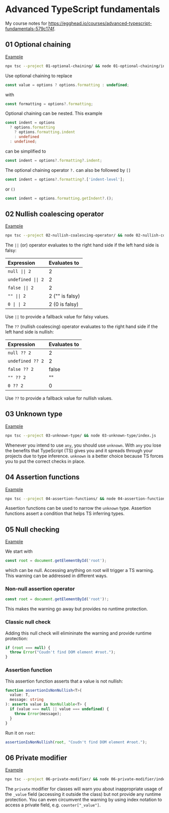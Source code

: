 # Advanced TypeScript fundamentals

My course notes for
https://egghead.io/courses/advanced-typescript-fundamentals-579c174f.

## 01 Optional chaining

[Example](https://github.com/maiertech/advanced-typescript-fundamentals/blob/main/01-optional-chaining/index.ts)

```bash
npx tsc --project 01-optional-chaining/ && node 01-optional-chaining/index.js
```

Use optional chaining to replace

```ts
const value = options ? options.formatting : undefined;
```

with

```ts
const formatting = options?.formatting;
```

Optional chaining can be nested. This example

```ts
const indent = options
  ? options.formatting
    ? options.formatting.indent
    : undefined
  : undefined;
```

can be simplified to

```ts
const indent = options?.formatting?.indent;
```

The optional chaining operator `?.` can also be followed by `[]`

```ts
const indent = options?.formatting?.['indent-level'];
```

or `()`

```ts
const indent = options.formatting.getIndent?.();
```

## 02 Nullish coalescing operator

[Example](https://github.com/maiertech/advanced-typescript-fundamentals/blob/main/02-nullish-coalescing-operator/index.ts)

```bash
npx tsc --project 02-nullish-coalescing-operator/ && node 02-nullish-coalescing-operator/index.js
```

The `||` (or) operator evaluates to the right hand side if the left hand side is
falsy:

| Expression         | Evaluates to    |
| :----------------- | :-------------- |
| `null \|\| 2`      | 2               |
| `undefined \|\| 2` | 2               |
| `false \|\| 2`     | 2               |
| `"" \|\| 2`        | 2 ("" is falsy) |
| `0 \| \| 2`        | 2 (0 is falsy)  |

Use `||` to provide a fallback value for falsy values.

The `??` (nullish coalescing) operator evaluates to the right hand side if the
left hand side is nullish:

| Expression       | Evaluates to |
| :--------------- | :----------- |
| `null ?? 2`      | 2            |
| `undefined ?? 2` | 2            |
| `false ?? 2`     | false        |
| `"" ?? 2`        | ""           |
| `0 ?? 2`         | 0            |

Use `??` to provide a fallback value for nullish values.

## 03 Unknown type

[Example](https://github.com/maiertech/advanced-typescript-fundamentals/blob/main/03-unknown-type/index.ts)

```bash
npx tsc --project 03-unknown-type/ && node 03-unknown-type/index.js
```

Whenever you intend to use `any`, you should use `unknown`. With `any` you lose
the benefits that TypeScript (TS) gives you and it spreads through your projects
due to type inference. `unknown` is a better choice because TS forces you to put
the correct checks in place.

## 04 Assertion functions

[Example](https://github.com/maiertech/advanced-typescript-fundamentals/blob/main/04-assertion-functions/index.ts)

```bash
npx tsc --project 04-assertion-functions/ && node 04-assertion-functions/index.js
```

Assertion functions can be used to narrow the `unknown` type. Assertion
functions assert a condition that helps TS inferring types.

## 05 Null checking

[Example](https://github.com/maiertech/advanced-typescript-fundamentals/blob/main/05-null-checking/index.ts)

We start with

```ts
const root = document.getElementById('root');
```

which can be null. Accessing anything on root will trigger a TS warning. This
warning can be addressed in different ways.

### Non-null assertion operator

```ts
const root = document.getElementById('root')!;
```

This makes the warning go away but provides no runtime protection.

### Classic null check

Adding this null check will elimininate the warning and provide runtime
protection:

```ts
if (root === null) {
  throw Error("Coudn't find DOM element #root.");
}
```

### Assertion function

This assertion function asserts that a value is not nullish:

```ts
function assertionIsNonNullish<T>(
  value: T,
  message: string
): asserts value is NonNullable<T> {
  if (value === null || value === undefined) {
    throw Error(message);
  }
}
```

Run it on `root`:

```ts
assertionIsNonNullish(root, "Coudn't find DOM element #root.");
```

## 06 Private modifier

[Example](https://github.com/maiertech/advanced-typescript-fundamentals/blob/main/06-private-modifier/index.ts)

```bash
npx tsc --project 06-private-modifier/ && node 06-private-modifier/index.js
```

The `private` modifier for classes will warn you about inappropriate usage of
the `_value` field (accessing it outside the class) but not provide any runtime
protection. You can even circumvent the warning by using index notation to
access a private field, e.g. `counter["_value"]`.

